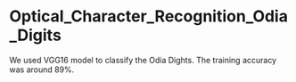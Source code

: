 # Optical_Character_Recognition_Odia_Digits
We used VGG16 model to classify the Odia Dights. The training accuracy was around 89%.
